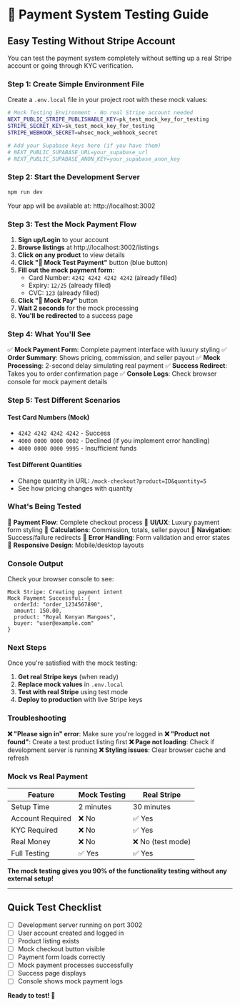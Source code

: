 # 🧪 **Payment System Testing Guide**

## **Easy Testing Without Stripe Account**

You can test the payment system completely without setting up a real Stripe account or going through KYC verification.

### **Step 1: Create Simple Environment File**

Create a `.env.local` file in your project root with these mock values:

```bash
# Mock Testing Environment - No real Stripe account needed
NEXT_PUBLIC_STRIPE_PUBLISHABLE_KEY=pk_test_mock_key_for_testing
STRIPE_SECRET_KEY=sk_test_mock_key_for_testing
STRIPE_WEBHOOK_SECRET=whsec_mock_webhook_secret

# Add your Supabase keys here (if you have them)
# NEXT_PUBLIC_SUPABASE_URL=your_supabase_url
# NEXT_PUBLIC_SUPABASE_ANON_KEY=your_supabase_anon_key
```

### **Step 2: Start the Development Server**

```bash
npm run dev
```

Your app will be available at: http://localhost:3002

### **Step 3: Test the Mock Payment Flow**

1. **Sign up/Login** to your account
2. **Browse listings** at http://localhost:3002/listings
3. **Click on any product** to view details
4. **Click "🧪 Mock Test Payment"** button (blue button)
5. **Fill out the mock payment form**:
   - Card Number: `4242 4242 4242 4242` (already filled)
   - Expiry: `12/25` (already filled)
   - CVC: `123` (already filled)
6. **Click "🧪 Mock Pay"** button
7. **Wait 2 seconds** for the mock processing
8. **You'll be redirected** to a success page

### **Step 4: What You'll See**

✅ **Mock Payment Form**: Complete payment interface with luxury styling
✅ **Order Summary**: Shows pricing, commission, and seller payout
✅ **Mock Processing**: 2-second delay simulating real payment
✅ **Success Redirect**: Takes you to order confirmation page
✅ **Console Logs**: Check browser console for mock payment details

### **Step 5: Test Different Scenarios**

#### **Test Card Numbers (Mock)**
- `4242 4242 4242 4242` - Success
- `4000 0000 0000 0002` - Declined (if you implement error handling)
- `4000 0000 0000 9995` - Insufficient funds

#### **Test Different Quantities**
- Change quantity in URL: `/mock-checkout?product=ID&quantity=5`
- See how pricing changes with quantity

### **What's Being Tested**

🧪 **Payment Flow**: Complete checkout process
🧪 **UI/UX**: Luxury payment form styling
🧪 **Calculations**: Commission, totals, seller payout
🧪 **Navigation**: Success/failure redirects
🧪 **Error Handling**: Form validation and error states
🧪 **Responsive Design**: Mobile/desktop layouts

### **Console Output**

Check your browser console to see:
```
Mock Stripe: Creating payment intent
Mock Payment Successful: {
  orderId: "order_1234567890",
  amount: 150.00,
  product: "Royal Kenyan Mangoes",
  buyer: "user@example.com"
}
```

### **Next Steps**

Once you're satisfied with the mock testing:

1. **Get real Stripe keys** (when ready)
2. **Replace mock values** in `.env.local`
3. **Test with real Stripe** using test mode
4. **Deploy to production** with live Stripe keys

### **Troubleshooting**

**❌ "Please sign in" error**: Make sure you're logged in
**❌ "Product not found"**: Create a test product listing first
**❌ Page not loading**: Check if development server is running
**❌ Styling issues**: Clear browser cache and refresh

### **Mock vs Real Payment**

| Feature | Mock Testing | Real Stripe |
|---------|-------------|-------------|
| Setup Time | 2 minutes | 30 minutes |
| Account Required | ❌ No | ✅ Yes |
| KYC Required | ❌ No | ✅ Yes |
| Real Money | ❌ No | ❌ No (test mode) |
| Full Testing | ✅ Yes | ✅ Yes |

**The mock testing gives you 90% of the functionality testing without any external setup!**

---

## **Quick Test Checklist**

- [ ] Development server running on port 3002
- [ ] User account created and logged in
- [ ] Product listing exists
- [ ] Mock checkout button visible
- [ ] Payment form loads correctly
- [ ] Mock payment processes successfully
- [ ] Success page displays
- [ ] Console shows mock payment logs

**Ready to test! 🚀**
